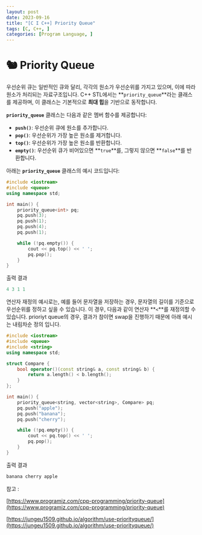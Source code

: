 ```yaml
---
layout: post
date: 2023-09-16
title: "[C I C++] Priority Queue"
tags: [C, C++, ]
categories: [Program Language, ]
---
```


# 🐿️ Priority Queue


우선순위 큐는 일반적인 큐와 달리, 각각의 원소가 우선순위를 가지고 있으며, 이에 따라 원소가 처리되는 자료구조입니다. C++ STL에서는 **`priority_queue`**라는 클래스를 제공하며, 이 클래스는 기본적으로 **최대 힙**을 기반으로 동작합니다.


**`priority_queue`** 클래스는 다음과 같은 멤버 함수를 제공합니다:

- **`push()`**: 우선순위 큐에 원소를 추가합니다.
- **`pop()`**: 우선순위가 가장 높은 원소를 제거합니다.
- **`top()`**: 우선순위가 가장 높은 원소를 반환합니다.
- **`empty()`**: 우선순위 큐가 비어있으면 **`true`**를, 그렇지 않으면 **`false`**를 반환합니다.

아래는 **`priority_queue`** 클래스의 예시 코드입니다:


```c++
#include <iostream>
#include <queue>
using namespace std;

int main() {
    priority_queue<int> pq;
    pq.push(3);
    pq.push(1);
    pq.push(4);
    pq.push(1);

    while (!pq.empty()) {
        cout << pq.top() << ' ';
        pq.pop();
    }
}
```


출력 결과


```c++
4 3 1 1
```


연산자 재정의 예시로는, 예를 들어 문자열을 저장하는 경우, 문자열의 길이를 기준으로 우선순위를 정하고 싶을 수 있습니다. 이 경우, 다음과 같이 연산자 **`<`**를 재정의할 수 있습니다. prioriyt queue의 경우, 결과가 참이면 swap을 진행하기 때문에 아래 예시는 내림차순 정의 입니다. 


```c++
#include <iostream>
#include <queue>
#include <string>
using namespace std;

struct Compare {
    bool operator()(const string& a, const string& b) {
        return a.length() < b.length();
    }
};

int main() {
    priority_queue<string, vector<string>, Compare> pq;
    pq.push("apple");
    pq.push("banana");
    pq.push("cherry");

    while (!pq.empty()) {
        cout << pq.top() << ' ';
        pq.pop();
    }
}
```


출력 결과


```c++
banana cherry apple
```


참고 : 


[https://www.programiz.com/cpp-programming/priority-queue](https://www.programiz.com/cpp-programming/priority-queue)


[https://jungeu1509.github.io/algorithm/use-priorityqueue/](https://jungeu1509.github.io/algorithm/use-priorityqueue/)

